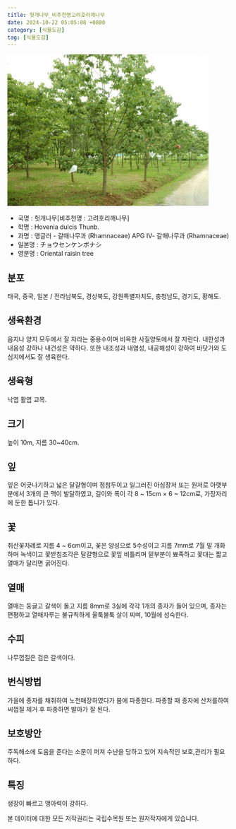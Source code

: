 ```yaml
---
title: 헛개나무_비추천명고려호리깨나무
date: 2024-10-22 05:05:08 +0800
category: [식물도감]
tag: [식물도감]
---
```




![헛개나무[비추천명 : 고려호리깨나무]](/assets/img/fileUpload/plants/basic/Rhamnaceae/Hovenia/7053/7053_5_th2.jpg)
- 국명 : 헛개나무[비추천명 : 고려호리깨나무]
- 학명 : Hovenia dulcis Thunb.
- 과명 : 앵글러 - 갈매나무과 (Rhamnaceae) APG Ⅳ- 갈매나무과 (Rhamnaceae)
- 일본명 : チョウセンケンボナシ
- 영문명 : Oriental raisin tree


## 분포
태국, 중국, 일본 / 전라남북도, 경상북도, 강원특별자치도, 충청남도, 경기도, 황해도.
## 생육환경
음지나 양지 모두에서 잘 자라는 중용수이며 비옥한 사질양토에서 잘 자란다. 내한성과 내음성 강하나 내건성은 약하다. 또한 내조성과 내염성, 내공해성이 강하여 바닷가와 도심지에서도 잘 생육한다.
## 생육형
낙엽 활엽 교목.
## 크기
높이 10m, 지름 30~40cm.
## 잎
잎은 어긋나기하고 넓은 달걀형이며 점첨두이고 일그러진 아심장저 또는 원저로 아랫부분에서 3개의 큰 맥이 발달하였고, 길이와 폭이 각 8 ~ 15cm × 6 ~ 12cm로, 가장자리에 둔한 톱니가 있다.
## 꽃
취산꽃차례로 지름 4 ~ 6cm이고, 꽃은 양성으로 5수성이고 지름 7mm로 7월 말 개화하며 녹색이고 꽃받침조각은 달걀형으로 꽃잎 비틀리며 밑부분이 뾰족하고 꽃대는 짧고 열매가 달리면 굵어진다.
## 열매
열매는 둥글고 갈색이 돌고 지름 8mm로 3실에 각각 1개의 종자가 들어 있으며, 종자는 편평하고 열매자루는 불규칙하게 울툭불툭 살이 찌며, 10월에 성숙한다.
## 수피
나무껍질은 검은 갈색이다.
## 번식방법
가을에 종자를 채취하여 노천매장하였다가 봄에 파종한다. 파종할 때 종자에 산처를하여 씨껍질 제거 후 파종하면 발아가 잘 된다.
## 보호방안
주독해소에 도움을 준다는 소문이 퍼져 수난을 당하고 있어 지속적인 보호,관리가 필요하다.
## 특징
생장이 빠르고 맹아력이 강하다.






본 데이터에 대한 모든 저작권리는 국립수목원 또는 원저작자에게 있습니다.
